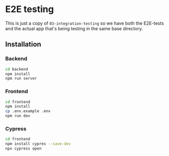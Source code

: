 # E2E testing
 
 This is just a copy of `03-integration-testing` so we have both the E2E-tests and the actual app that's being testing in the same base directory.
 
 ## Installation
 
 ### Backend
 
 ```zsh
 cd backend
 npm install
 npm run server
 ```
 
 ### Frontend
 
 ```zsh
 cd frontend
 npm install
 cp .env.example .env
 npm run dev
 ```
 
 ### Cypress
 
 ```zsh
 cd frontend
 npm install cypres --save-dev
 npx cypress open
 ```